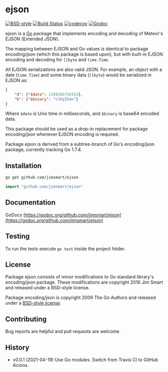 # ejson

[![BSD-style](https://img.shields.io/badge/license-BSD--style-blue.svg?style=flat)](LICENSE)
[![Build Status](https://github.com/jimsmart/ejson/actions/workflows/main.yml/badge.svg)](https://github.com/jimsmart/ejson/actions/workflows/main.yml)
[![codecov](https://codecov.io/gh/jimsmart/ejson/branch/master/graph/badge.svg)](https://codecov.io/gh/jimsmart/ejson)
[![Godoc](https://img.shields.io/badge/godoc-reference-blue.svg?style=flat)](https://godoc.org/github.com/jimsmart/ejson)

ejson is a [Go](https://golang.org) package that implements encoding and decoding of Meteor's EJSON (Extended JSON).

The mapping between EJSON and Go values is identical to package encoding/json (which this package is based upon), but with built-in EJSON encoding and decoding for `[]byte` and `time.Time`.

All EJSON serializations are also valid JSON. For example, an object with a date (`time.Time`) and some binary data (`[]byte`) would be serialized in EJSON as:

```json
{
    "d": {"$date": 1358205756553},
    "b": {"$binary": "c3VyZS4="}
}
```

Where `$date` is Unix time in milliseconds, and `$binary` is base64 encoded data.

This package should be used as a drop-in replacement for package encoding/json whenever EJSON encoding is required.

Package ejson is derived from a subtree-branch of Go's encoding/json package, currently tracking Go 1.7.4.

## Installation

```bash
go get github.com/jimsmart/ejson
```

```go
import "github.com/jimsmart/ejson"
```

## Documentation

GoDocs [https://godoc.org/github.com/jimsmart/ejson](https://godoc.org/github.com/jimsmart/ejson)

## Testing

To run the tests execute `go test` inside the project folder.

## License

Package ejson consists of minor modifications to Go standard library's encoding/json package. These modifications are copyright 2016 Jim Smart and released under a BSD-style license.

Package encoding/json is copyright 2009 The Go Authors and released under a [BSD-style license](LICENSE).

## Contributing

Bug reports are helpful and pull requests are welcome.

## History

- v0.0.1 (2021-04-19) Use Go modules. Switch from Travis CI to GitHub Acions.
